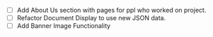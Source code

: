 - [ ] Add About Us section with pages for ppl who worked on project.
- [ ] Refactor Document Display to use new JSON data.
- [ ] Add Banner Image Functionality
